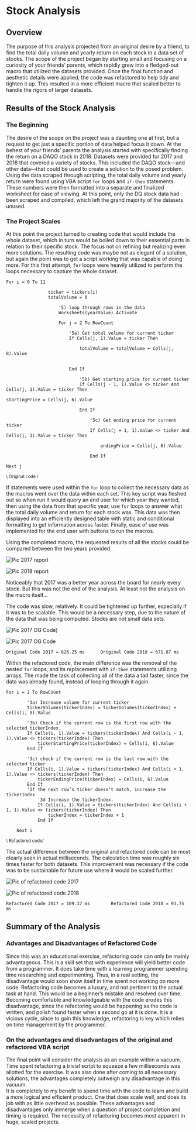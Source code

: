 # Stock Analysis


## Overview


The purpose of this analysis projected from an original desire by a friend, to find the total daily volume and yearly return on each stock in a data set of stocks. The scope of the project began by starting small and focusing on a curiosity of your friends’ parents, which rapidly grew into a fledged-out macro that utilized the datasets provided. Once the final function and aesthetic details were applied, the code was refactored to help tidy and tighten it up.  This resulted in a more efficient macro that scaled better to handle the rigors of larger datasets.


## Results of the Stock Analysis

### The Beginning
The desire of the scope on the project was a daunting one at first, but a request to get just a specific portion of data helped focus it down. At the behest of your friends’ parents the analysis started with specifically finding the return on a DAQO stock in 2018. Datasets were provided for 2017 and 2018 that covered a variety of stocks. This included the DAQO stock—and other data—that could be used to create a solution to the posed problem. Using the data scraped through scripting, the total daily volume and yearly return were found using VBA script `for` loops and `if-then` statements. These numbers were then formatted into a separate and finalized worksheet for ease of viewing. At this point, only the DQ stock data had been scraped and compiled, which left the grand majority of the datasets unused.

### The Project Scales
At this point the project turned to creating code that would include the whole dataset, which in turn would be boiled down to their essential parts in relation to their specific stock. The focus not on refining but realizing even more solutions. The resulting code was maybe not as elegant of a solution, but again the point was to get a script working that was capable of doing more. For this first attempt, `for` loops were heavily utilized to perform the loops necessary to capture the whole dataset.

```
For i = 0 To 11
                
                ticker = tickers(i)
                totalVolume = 0
                    
                    '5) loop through rows in the data
                    Worksheets(yearValue).Activate
                    
                    For j = 2 To RowCount
                    
                        '5a) Get total volume for current ticker
                        If Cells(j, 1).Value = ticker Then
                        
                            totalVolume = totalVolume + Cells(j, 8).Value
                            
                            
                        End If
                        
                            '5b) Get starting price for current ticker
                            If Cells(j - 1, 1).Value <> ticker And Cells(j, 1).Value = ticker Then
                                
startingPrice = Cells(j, 6).Value
                            
                            End If
                        
                                '5c) Get ending price for current ticker
                                If Cells(j + 1, 1).Value <> ticker And Cells(j, 1).Value = ticker Then
 
                                    endingPrice = Cells(j, 6).Value
                                
                                End If
                 
Next j
```
<sub>		\ Original code /</sub>

If statements were used within the `for` loop to collect the necessary data as the macros went over the data within each set. This key script was fleshed out so when run it would query an end user for which year they wanted, then using the data from that specific year, use `for` loops to answer what the total daily volume and return for each stock was. 
This data was then displayed into an efficiently designed table with static and conditional formatting to get information across faster. Finally, ease of use was implemented for the end user with buttons to run the macros.

Using the completed macro, the requested results of all the stocks could be compared between the two years provided

![Pic 2017 report](Resources/Stock_Analysis_2017.png)

![Pic 2018 report](Resources/Stock_Analysis_2018.png)

Noticeably that 2017 was a better year across the board for nearly every stock. But this was not the end of the analysis. At least not the analysis on the macro itself…

The code was slow, relatively. It could be tightened up further, especially if it was to be scalable. This would be a necessary step, due to the nature of the data that was being computed. Stocks are not small data sets. 

![Pic 2017 OG Code](Resources/2017%20All%20Stocks%20Analysis%201.0.PNG))

![Pic 2017 OG Code](Resources/2018%20All%20Stocks%20Analysis%201.0.png)

	Original Code 2017 = 626.25 ms		Original Code 2018 = 671.87 ms

Within the refactored code, the main difference was the removal of the nested `for` loops, and its replacement with `if-then` statements utilizing arrays. The made the task of collecting all of the data a tad faster, since the data was already found, instead of looping through it again.

```
For i = 2 To RowCount
    
        '3a) Increase volume for current ticker
        tickerVolumes(tickerIndex) = tickerVolumes(tickerIndex) + Cells(i, 8).Value
        
        '3b) Check if the current row is the first row with the selected tickerIndex.
        If Cells(i, 1).Value = tickers(tickerIndex) And Cells(i - 1, 1).Value <> tickers(tickerIndex) Then
            tickerStartingPrice(tickerIndex) = Cells(i, 6).Value
        End If
        
        '3c) check if the current row is the last row with the selected ticker
        If Cells(i, 1).Value = tickers(tickerIndex) And Cells(i + 1, 1).Value <> tickers(tickerIndex) Then
            tickerEndingPrice(tickerIndex) = Cells(i, 6).Value
        End If
        'If the next row’s ticker doesn’t match, increase the tickerIndex
            '3d Increase the tickerIndex.
            If Cells(i, 1).Value = tickers(tickerIndex) And Cells(i + 1, 1).Value <> tickers(tickerIndex) Then
                tickerIndex = tickerIndex + 1
            End If
    
    Next i
```
<sub>		\ Refactored code/</sub>


The actual difference between the original and refactored code can be most clearly seen in actual milliseconds. The calculation time was roughly six times faster for both datasets. This improvement was necessary if the code was to be sustainable for future use where it would be scaled further.



![Pic of refactored code 2017](Resources/VBA_Challenge_2017.PNG)

![Pic of refactored code 2018](Resources/VBA_Challenge_2018.PNG)

	Refactored Code 2017 = 109.37 ms		Refactored Code 2018 = 93.75 ms

 ## Summary of the Analysis
	
### Advantages and Disadvantages of Refactored Code
Since this was an educational exercise, refactoring code can only be mainly advantageous. This is a skill set that with experience will yield better code from a programmer. It does take time with a learning programmer spending time researching and experimenting. Thus, in a real setting, the disadvantage would soon show itself in time spent not working on more code. Refactoring code becomes a luxury, and not pertinent to the actual task at hand. This would be a beginner’s mistake and resolved over time. Becoming comfortable and knowledgeable with the code erodes this disadvantage, since the refactoring would be happening as the code is written, and polish found faster when a second go at it is done. It is a vicious cycle, since to gain this knowledge, refactoring is key which relies on time management by the programmer.

### On the advantages and disadvantages of the original and refactored VBA script
The final point will consider the analysis as an example within a vacuum. Time spent refactoring a trivial script to squeeze a few milliseconds was allotted for the exercise. It was also done after coming to all necessary solutions, the advantages completely outweigh any disadvantage in this vacuum.  
It is completely to my benefit to spend time with the code to learn and build a more logical and efficient product. One that does scale well, and does its job with as little overhead as possible. These advantages and disadvantages only immerge when a question of project completion and timing is required. The necessity of refactoring becomes most apparent in huge, scaled projects.
